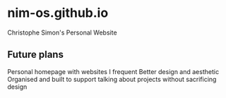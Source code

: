 # nim-os.github.io
Christophe Simon's Personal Website

## Future plans
Personal homepage with websites I frequent
Better design and aesthetic
Organised and built to support talking about projects without sacrificing design
